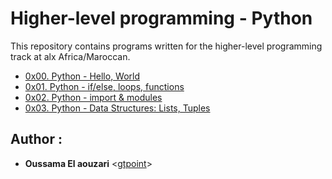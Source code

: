 # Higher-level programming - Python

This repository contains programs written for the higher-level programming
track at alx Africa/Maroccan.

* [0x00. Python - Hello, World](./0x00-python-hello_world)
* [0x01. Python - if/else, loops, functions](./0x01-python-if_else_loops_functions)
* [0x02. Python - import & modules](./0x02-python-import_modules)
* [0x03. Python - Data Structures: Lists, Tuples](./0x03-python-data_structures)


## Author :

* **Oussama El aouzari** <[gtpoint](https://github.com/gtpoint)>

